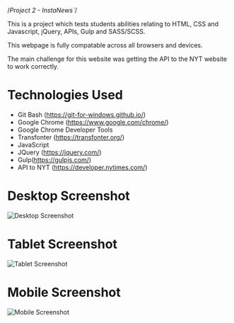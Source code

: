 /*Project 2 - InstaNews`*/ 

This is a project which tests students abilities relating to HTML, CSS and Javascript, jQuery, APIs, Gulp and SASS/SCSS. 

This webpage is fully compatable across all browsers and devices.

The main challenge for this website was getting the API to the NYT website to work correctly.


# Technologies Used
* Git Bash (https://git-for-windows.github.io/)
* Google Chrome (https://www.google.com/chrome/)
* Google Chrome Developer Tools
* Transfonter (https://transfonter.org/)
* JavaScript
* JQuery (https://jquery.com/)
* Gulp(https://gulpjs.com/)
* API to NYT (https://developer.nytimes.com/)


# Desktop Screenshot
![Desktop Screenshot](https://cjrt27.github.io/instaNews/project-02/assets/images/instaNews-desktop.png)

# Tablet Screenshot
![Tablet Screenshot](https://cjrt27.github.io/instaNews/project-02/assets/images/instaNews-tablet.png)

# Mobile Screenshot
![Mobile Screenshot](https://cjrt27.github.io/instaNews/project-02/assets/images/instaNews-mobile.png)

